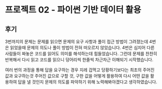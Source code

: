 # 프로젝트 02 - 파이썬 기반 데이터 활용

## 후기

3번까지의 문제는 문제를 읽으면 문제의 요구 사항과 풀이 접근 방법이 그려졌는데 4번은 읽었을때 문제의 의도나 풀이 방법이 전혀 떠오르지 않았습니다.
4번은 심지어 다른 사람들이 짜놓은 코드를 읽어도 의미를 해석하는데 힘들었습니다. 그런데 문제를 찬찬히 반복해서 다시 읽고 코드를 읽으니 덩어리씩 한줄씩 차근차근 이해되기 시작했습니다. 

여러 번의 과정을 통해 답을 요구하는 경우 지레 겁먹고 당황하기보다는 최초의 주어진 값과 요구하는것 주어진 값으로 구할 것, 구한 값을 어떻게 활용하여 다시 어떤 값을 활용하여 답을 낼 것인지 문제의 의도를 파악하기 위해 노력해봐야겠다고 생각하였습니다.